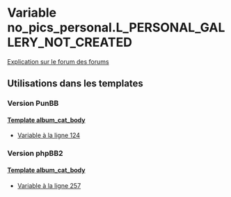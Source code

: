 # Variable no_pics_personal.L_PERSONAL_GALLERY_NOT_CREATED
[Explication sur le forum des forums](http://forum.forumactif.com/t294113-listing-des-variables#no_pics_personal.L_PERSONAL_GALLERY_NOT_CREATED)
## Utilisations dans les templates
### Version PunBB
#### [Template album_cat_body](punbb/album_cat_body.md)
* [Variable à la ligne 124](../punbb/album_cat_body.tpl#L124)
### Version phpBB2
#### [Template album_cat_body](subsilver/album_cat_body.md)
* [Variable à la ligne 257](../subsilver/album_cat_body.tpl#L257)